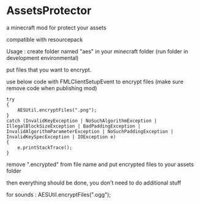 # AssetsProtector
 a minecraft mod for protect your assets

compatible with resourcepack

Usage :
create folder named "aes" in your minecraft folder (run folder in development environmental)

put files that you want to encrypt.

use below code with FMLClientSetupEvent to encrypt files (make sure remove code when publishing mod)

```
try
{
    AESUtil.encryptFiles(".png");
}
catch (InvalidKeyException | NoSuchAlgorithmException | IllegalBlockSizeException | BadPaddingException | InvalidAlgorithmParameterException | NoSuchPaddingException | InvalidKeySpecException | IOException e) 
{
    e.printStackTrace();
}
```
remove ".encrypted" from file name and put encrypted files to your assets folder

then everything should be done, you don't need to do additional stuff

for sounds :
AESUtil.encryptFiles(".ogg");
